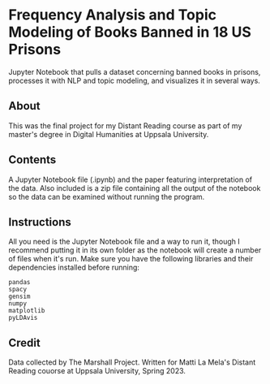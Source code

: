 # Frequency Analysis and Topic Modeling of Books Banned in 18 US Prisons
Jupyter Notebook that pulls a dataset concerning banned books in prisons, processes it with NLP and topic modeling, and visualizes it in several ways.

## About
This was the final project for my Distant Reading course as part of my master's degree in Digital Humanities at Uppsala University.

## Contents
A Jupyter Notebook file (.ipynb) and the paper featuring interpretation of the data. Also included is a zip file containing all the output of the notebook so the data can be examined without running the program.

## Instructions

All you need is the Jupyter Notebook file and a way to run it, though I recommend putting it in its own folder as the notebook will create a number of files when it's run.
Make sure you have the following libraries and their dependencies installed before running:
 ````
pandas
spacy
gensim
numpy
matplotlib
pyLDAvis
````
## Credit
Data collected by The Marshall Project.
Written for Matti La Mela's Distant Reading couorse at Uppsala University, Spring 2023.
